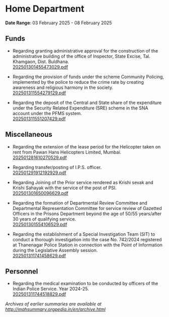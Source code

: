 # Home Department

**Date Range**: 03 February 2025 - 08 February 2025


## Funds
- Regarding granting administrative approval for the construction of the administrative building of the office of Inspector, State Excise, Tal. Khamgaon, Dist. Buldhana.\
  [202501301455473029.pdf](https://gr.maharashtra.gov.in/Site/Upload/Government%20Resolutions/English/202501301455473029.pdf)

- Regarding the provision of funds under the scheme Community Policing, implemented by the police to reduce the crime rate by creating awareness and religious harmony in the society.\
  [202501311554279129.pdf](https://gr.maharashtra.gov.in/Site/Upload/Government%20Resolutions/English/202501311554279129.pdf)

- Regarding the deposit of the Central and State share of the expenditure under the Security Related Expenditure (SRE) scheme in the SNA account under the PFMS system.\
  [202501311551207429.pdf](https://gr.maharashtra.gov.in/Site/Upload/Government%20Resolutions/English/202501311551207429.pdf)

## Miscellaneous
- Regarding the extension of the lease period for the Helicopter taken on rent from Pawan Hans Helicopters Limited, Mumbai.\
  [202501281610270529.pdf](https://gr.maharashtra.gov.in/Site/Upload/Government%20Resolutions/English/202501281610270529.pdf)

- Regarding transfer/posting of I.P.S. officer.\
  [202501291912192929.pdf](https://gr.maharashtra.gov.in/Site/Upload/Government%20Resolutions/English/202501291912192929.pdf)

- Regarding Joining of the Prior service rendered as Krishi sevak and Krishi Sahayak with the service of the post of PSI.\
  [202501301650096629.pdf](https://gr.maharashtra.gov.in/Site/Upload/Government%20Resolutions/English/202501301650096629.pdf)

- Regarding the formation of Departmental Review Committee and Departmental Representation Committee for service review of Gazetted Officers in the Prisons Department beyond the age of 50/55 years/after 30 years of qualifying service.\
  [202501301554106529.pdf](https://gr.maharashtra.gov.in/Site/Upload/Government%20Resolutions/English/202501301554106529.pdf)

- Regarding the establishment of a Special Investigation Team (SIT) to conduct a thorough investigation into the case No. 742/2024 registered at Thanenagar Police Station in connection with the Point of Information during the Legislative Assembly session.\
  [202501311741458629.pdf](https://gr.maharashtra.gov.in/Site/Upload/Government%20Resolutions/English/202501311741458629.pdf)

## Personnel
- Regarding the medical examination to be conducted by officers of the Indian Police Service. Year 2024-25.\
  [202501311744518829.pdf](https://gr.maharashtra.gov.in/Site/Upload/Government%20Resolutions/English/202501311744518829.pdf)


*Archives of earlier summaries are available at http://mahsummary.orgpedia.in/en/archive.html*